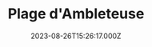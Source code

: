 ---
date: 2023-08-26T15:26:17.000Z
title: Plage d'Ambleteuse
latitude: 50.80701547707452
longitude: 1.5995162521412567
category: checkin
---
